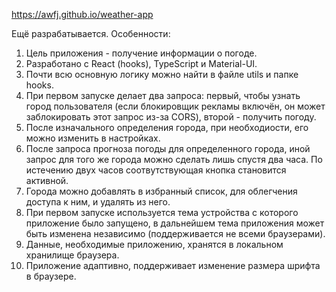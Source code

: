 https://awfj.github.io/weather-app

Ещё разрабатывается. Особенности:

1. Цель приложения - получение информации о погоде.
1. Разработано с React (hooks), TypeScript и Material-UI.
1. Почти всю основную логику можно найти в файле utils и папке hooks.
1. При первом запуске делает два запроса: первый, чтобы узнать город пользователя (если блокировщик рекламы включён, он может заблокировать этот запрос из-за CORS), второй - получить погоду.
1. После изначального определения города, при необходиости, его можно изменить в настройках.
1. После запроса прогноза погоды для определенного города, иной запрос для того же города можно сделать лишь спустя два часа. По истечению двух часов соотвутствующая кнопка становится активной.
1. Города можно добавлять в избранный список, для облегчения доступа к ним, и удалять из него.
1. При первом запуске используется тема устройства с которого приложение было запущено, в дальнейшем тема приложения может быть изменена независимо (поддерживается не всеми браузерами).
1. Данные, необходимые приложению, хранятся в локальном хранилище браузера.
1. Приложение адаптивно, поддерживает изменение размера шрифта в браузере.
